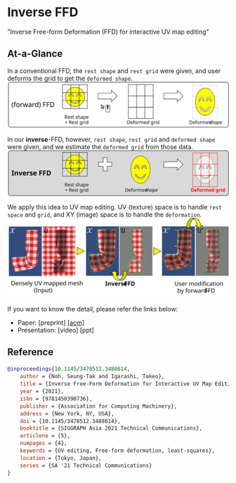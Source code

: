 # Inverse FFD

"Inverse Free-form Deformation (FFD) for interactive UV map editing"


## At-a-Glance

In a conventional FFD, the ```rest shape``` and ```rest grid``` were given, and user deforms the grid to get the ```deformed shape```.  
![concept](./concept_forward.svg)

In our **inverse**-FFD, however, ```rest shape```, ```rest grid``` and ```deformed shape``` were given, and we estimate the ```deformed grid``` from those data.  
![concept](./concept_inverse.svg)

We apply this idea to UV map editing. UV (texture) space is to handle ```rest space``` and ```grid```, and XY (image) space is to handle the ```deformation```.  
![teaser](./teaser.svg)

If you want to know the detail, please refer the links below:
- Paper: [preprint] [[acm]](doi.org/10.1145/3478512.3488614)  
- Presentation: [video] [ppt]

## Reference

```bibTeX
@inproceedings{10.1145/3478512.3488614,
    author = {Noh, Seung-Tak and Igarashi, Takeo},
    title = {Inverse Free-Form Deformation for Interactive UV Map Editing},
    year = {2021},
    isbn = {9781450390736},
    publisher = {Association for Computing Machinery},
    address = {New York, NY, USA},
    doi = {10.1145/3478512.3488614},
    booktitle = {SIGGRAPH Asia 2021 Technical Communications},
    articleno = {5},
    numpages = {4},
    keywords = {UV editing, Free-form deformation, least-squares},
    location = {Tokyo, Japan},
    series = {SA '21 Technical Communications}
}
```  
